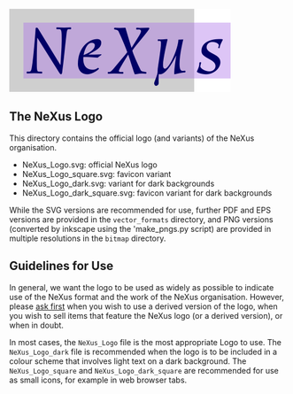 ![NeXus Logo](./NeXus_Logo.svg)

## The NeXus Logo
This directory contains the official logo (and variants) of the NeXus organisation.
* NeXus_Logo.svg: official NeXus logo
* NeXus_Logo_square.svg: favicon variant
* NeXus_Logo_dark.svg: variant for dark backgrounds
* NeXus_Logo_dark_square.svg: favicon variant for dark backgrounds


While the SVG versions are recommended for use, further PDF and EPS versions are provided in the `vector_formats` directory, and PNG versions (converted by inkscape using the 'make_pngs.py script)
are provided in multiple resolutions in the `bitmap` directory.

## Guidelines for Use
In general, we want the logo to be used as widely as possible to indicate use of the NeXus format and the work of the NeXus organisation. However, please [ask first](https://www.nexusformat.org/NIAC.html) when you wish to use a derived version of the logo, when you wish to sell items that feature the NeXus logo (or a derived version), or when in doubt.

In most cases, the `NeXus_Logo` file is the most appropriate Logo to use. The `NeXus_Logo_dark` file is recommended when the logo is to be included in a colour scheme that involves light text on a dark background. The `NeXus_Logo_square` and `NeXus_Logo_dark_square` are recommended for use as small icons, for example in web browser tabs.
